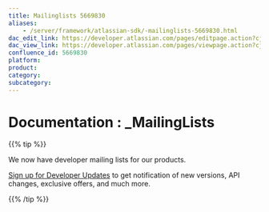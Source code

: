 ```yaml
---
title: Mailinglists 5669830
aliases:
    - /server/framework/atlassian-sdk/-mailinglists-5669830.html
dac_edit_link: https://developer.atlassian.com/pages/editpage.action?cjm=wozere&pageId=5669830
dac_view_link: https://developer.atlassian.com/pages/viewpage.action?cjm=wozere&pageId=5669830
confluence_id: 5669830
platform:
product:
category:
subcategory:
---
```

# Documentation : \_MailingLists

{{% tip %}}

We now have developer mailing lists for our products.

<a href="https://my.atlassian.com/email" class="external-link">Sign up for Developer Updates</a> to get notification of new versions, API changes, exclusive offers, and much more.

{{% /tip %}}
















































































































































































































































































































